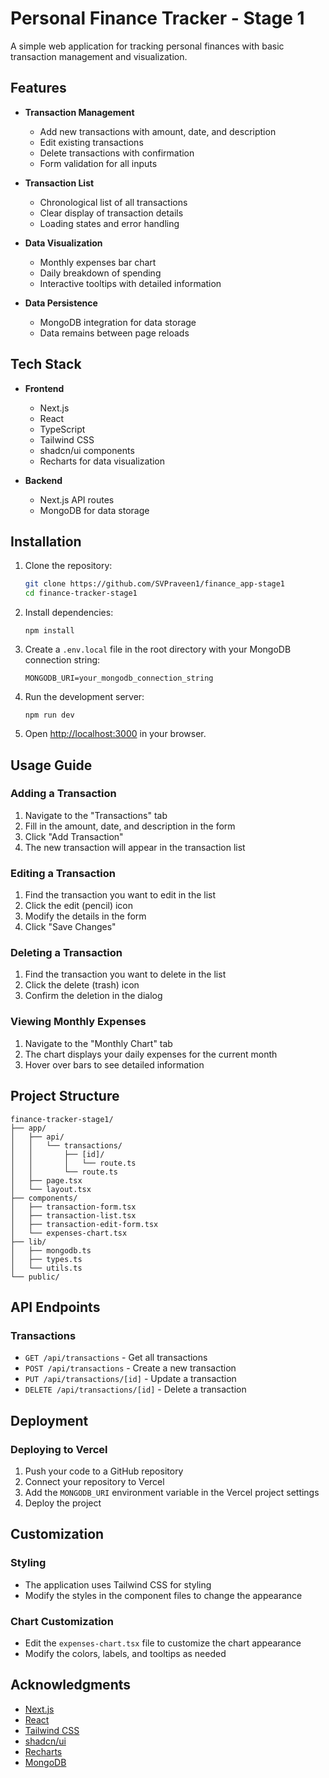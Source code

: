 # Personal Finance Tracker - Stage 1

A simple web application for tracking personal finances with basic transaction management and visualization.


## Features

- **Transaction Management**
  - Add new transactions with amount, date, and description
  - Edit existing transactions
  - Delete transactions with confirmation
  - Form validation for all inputs

- **Transaction List**
  - Chronological list of all transactions
  - Clear display of transaction details
  - Loading states and error handling

- **Data Visualization**
  - Monthly expenses bar chart
  - Daily breakdown of spending
  - Interactive tooltips with detailed information

- **Data Persistence**
  - MongoDB integration for data storage
  - Data remains between page reloads

## Tech Stack

- **Frontend**
  - Next.js 
  - React 
  - TypeScript
  - Tailwind CSS
  - shadcn/ui components
  - Recharts for data visualization

- **Backend**
  - Next.js API routes
  - MongoDB for data storage

## Installation

1. Clone the repository:
   ```bash
   git clone https://github.com/SVPraveen1/finance_app-stage1
   cd finance-tracker-stage1

2. Install dependencies:

    ```shellscript
    npm install
    ```


3. Create a `.env.local` file in the root directory with your MongoDB connection string:

    ```plaintext
    MONGODB_URI=your_mongodb_connection_string
    ```


4. Run the development server:

    ```shellscript
    npm run dev
    ```


5. Open [http://localhost:3000](http://localhost:3000) in your browser.


## Usage Guide

### Adding a Transaction

1. Navigate to the "Transactions" tab
2. Fill in the amount, date, and description in the form
3. Click "Add Transaction"
4. The new transaction will appear in the transaction list


### Editing a Transaction

1. Find the transaction you want to edit in the list
2. Click the edit (pencil) icon
3. Modify the details in the form
4. Click "Save Changes"


### Deleting a Transaction

1. Find the transaction you want to delete in the list
2. Click the delete (trash) icon
3. Confirm the deletion in the dialog


### Viewing Monthly Expenses

1. Navigate to the "Monthly Chart" tab
2. The chart displays your daily expenses for the current month
3. Hover over bars to see detailed information


## Project Structure

```plaintext
finance-tracker-stage1/
├── app/
│   ├── api/
│   │   └── transactions/
│   │       ├── [id]/
│   │       │   └── route.ts
│   │       └── route.ts
│   ├── page.tsx
│   └── layout.tsx
├── components/
│   ├── transaction-form.tsx
│   ├── transaction-list.tsx
│   ├── transaction-edit-form.tsx
│   └── expenses-chart.tsx
├── lib/
│   ├── mongodb.ts
│   ├── types.ts
│   └── utils.ts
└── public/
```

## API Endpoints

### Transactions

- `GET /api/transactions` - Get all transactions
- `POST /api/transactions` - Create a new transaction
- `PUT /api/transactions/[id]` - Update a transaction
- `DELETE /api/transactions/[id]` - Delete a transaction


## Deployment

### Deploying to Vercel

1. Push your code to a GitHub repository
2. Connect your repository to Vercel
3. Add the `MONGODB_URI` environment variable in the Vercel project settings
4. Deploy the project


## Customization

### Styling

- The application uses Tailwind CSS for styling
- Modify the styles in the component files to change the appearance


### Chart Customization

- Edit the `expenses-chart.tsx` file to customize the chart appearance
- Modify the colors, labels, and tooltips as needed


## Acknowledgments

- [Next.js](https://nextjs.org/)
- [React](https://reactjs.org/)
- [Tailwind CSS](https://tailwindcss.com/)
- [shadcn/ui](https://ui.shadcn.com/)
- [Recharts](https://recharts.org/)
- [MongoDB](https://www.mongodb.com/)
